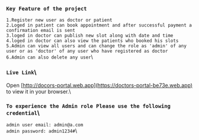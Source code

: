 ### `Key Feature of the project`
`1.Register new user as doctor or patient`\
`2.Loged in patient can book appointment and after successful payment a confirmation email is sent`\
`3.loged in doctor can publish new slot along with date and time`\
`4.loged in doctor can also view the patients who booked his slots`\
`5.Admin can view all users and can change the role as 'admin' of any user or as 'doctor' of any user who have registered as doctor`\
`6.Admin can also delete any user`\

### `Live Link`\
Open [http://docors-portal.web.app](https://doctors-portal-be73e.web.app) to view it in your browser.\
### `To experience the Admin role Please use the following credential`\
`admin user email: admin@a.com`\
`admin password: admin1234#`\
